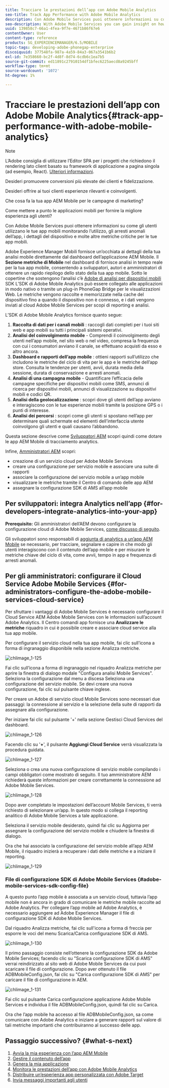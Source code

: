 ```yaml
---
title: Tracciare le prestazioni dell’app con Adobe Mobile Analytics
seo-title: Track App Performance with Adobe Mobile Analytics
description: Con Adobe Mobile Services puoi ottenere informazioni su come gli utenti utilizzano le tue app mobili monitorando l’utilizzo, gli arresti anomali dell’app, i dettagli del dispositivo e molte altre metriche critiche per le tue app mobili. Per ulteriori informazioni, segui questa pagina.
seo-description: With Adobe Mobile Services you can gain insight on how your users are using your mobile apps by tracking usage, app crashes, device details and so many other critical metrics for your mobile apps. Follow this page to learn more.
uuid: 139858c7-66a1-4fea-9f7e-4671b86f67e6
contentOwner: User
content-type: reference
products: SG_EXPERIENCEMANAGER/6.5/MOBILE
topic-tags: developing-adobe-phonegap-enterprise
discoiquuid: 377548fa-987a-4a59-84a3-067a3541b6b2
exl-id: 7e358660-bc2f-4d8f-8d74-6cdb6c1ea7b5
source-git-commit: ed11891c27910154df1bfec6225aecd8a9245bff
workflow-type: tm+mt
source-wordcount: '1072'
ht-degree: 1%

---
```


# Tracciare le prestazioni dell’app con Adobe Mobile Analytics{#track-app-performance-with-adobe-mobile-analytics}

>[!NOTE]
>
>L’Adobe consiglia di utilizzare l’Editor SPA per i progetti che richiedono il rendering lato client basato su framework di applicazione a pagina singola (ad esempio, React). [Ulteriori informazioni](/help/sites-developing/spa-overview.md).

Desideri promuovere conversioni più elevate dei clienti e fidelizzazione.

Desideri offrire ai tuoi clienti esperienze rilevanti e coinvolgenti.

Che cosa fa la tua app AEM Mobile per le campagne di marketing?

Come mettere a punto le applicazioni mobili per fornire la migliore esperienza agli utenti?

Con Adobe Mobile Services puoi ottenere informazioni su come gli utenti utilizzano le tue app mobili monitorando l’utilizzo, gli arresti anomali dell’app, i dettagli del dispositivo e molte altre metriche critiche per le tue app mobili.

Adobe Experience Manager Mobili fornisce un’occhiata ai dettagli della tua analisi mobile direttamente dal dashboard dell’applicazione AEM Mobile. Il **Sezione metriche di Mobile** nel dashboard di fornisce analisi in tempo reale per la tua app mobile, consentendo a sviluppatori, autori e amministratori di ottenere un rapido riepilogo dello stato della tua app mobile. Sotto le copertine che sostengono l’analisi c’è [Adobe di analisi per dispositivi mobili](https://www.adobe.com/ca/solutions/digital-analytics/mobile-web-apps-analytics.html) SDK L’SDK di Adobe Mobile Analytics può essere collegato alle applicazioni in modo nativo o tramite un plug-in PhoneGap Bridge per le visualizzazioni Web. Le metriche vengono raccolte e memorizzate nella cache del dispositivo fino a quando il dispositivo non è connesso, e i dati vengono inviati al cloud Adobe Mobile Services per scopi di reporting e analisi.

L’SDK di Adobe Mobile Analytics fornisce quanto segue:

1. **Raccolta di dati per i canali mobili** : raccogli dati completi per i tuoi siti web e app mobili su tutti i principali sistemi operativi.
1. **Analisi del coinvolgimento mobile** - Comprendi il coinvolgimento degli utenti nell’app mobile, nel sito web o nel video, compresa la frequenza con cui i consumatori avviano il canale, se effettuano acquisti da esso e altro ancora.
1. **Dashboard e rapporti dell’app mobile** : ottieni rapporti sull’utilizzo che includono le metriche del ciclo di vita per le app e le metriche dell’app store. Consulta le tendenze per utenti, avvii, durata media della sessione, durata di conservazione e arresti anomali.
1. **Analisi di una campagna mobile** - Quantificare l’efficacia delle campagne specifiche per dispositivi mobili come SMS, annunci di ricerca per dispositivi mobili, annunci di visualizzazione su dispositivi mobili e codici QR.
1. **Analisi della geolocalizzazione** : scopri dove gli utenti dell’app avviano e interagiscono con le tue esperienze mobili tramite la posizione GPS o i punti di interesse.
1. **Analisi dei percorsi** : scopri come gli utenti si spostano nell’app per determinare quali schermate ed elementi dell’interfaccia utente coinvolgono gli utenti e quali causano l’abbandono.

Questa sezione descrive come [Sviluppatori AEM](#developers) scopri quindi come dotare le app AEM Mobile di tracciamento analytics.

Infine, [Amministratori AEM](#administrators) scopri:

* creazione di un servizio cloud per Adobe Mobile Services
* creare una configurazione per servizio mobile e associare una suite di rapporti
* associare la configurazione del servizio mobile a un’app mobile
* visualizzare le metriche tramite il Centro di comando delle app AEM
* assegnare la configurazione SDK di AMS all’app mobile

## Per sviluppatori: integra Analytics nell’app {#for-developers-integrate-analytics-into-your-app}

**Prerequisito:** Gli amministratori dell’AEM devono configurare la configurazione cloud di Adobe Mobile Services, [come discusso di seguito](#amscloudserviceconfig).

Gli sviluppatori sono responsabili di [aggiunta di analytics a un’app AEM Mobile](/help/mobile/phonegap-add-analytics-to-apps.md) se necessario, per tracciare, segnalare e capire in che modo gli utenti interagiscono con il contenuto dell’app mobile e per misurare le metriche chiave del ciclo di vita, come avvii, tempo in app e frequenza di arresti anomali.

## Per gli amministratori: configurare il Cloud Service Adobe Mobile Services {#for-administrators-configure-the-adobe-mobile-services-cloud-service}

Per sfruttare i vantaggi di Adobe Mobile Services è necessario configurare il Cloud Service AEM Adobe Mobile Services con le informazioni sull’account Adobe Analytics. Il Centro comandi app fornisce una **Analizzare le metriche** riquadro in cui è possibile creare e associare cloud service alla tua app mobile.

Per configurare il servizio cloud nella tua app mobile, fai clic sull’icona a forma di ingranaggio disponibile nella sezione Analizza metriche.

![chlimage_1-125](assets/chlimage_1-125.png)

Fai clic sull’icona a forma di ingranaggio nel riquadro Analizza metriche per aprire la finestra di dialogo modale &quot;Configura analisi Mobile Services&quot;. Seleziona la configurazione dal menu a discesa Seleziona una configurazione del servizio mobile. Se devi creare una nuova configurazione, fai clic sul pulsante chiave inglese.

Per creare un Adobe di servizio cloud Mobile Services sono necessari due passaggi: la connessione al servizio e la selezione della suite di rapporti da assegnare alla configurazione.

Per iniziare fai clic sul pulsante &#39;+&#39; nella sezione Gestisci Cloud Services del dashboard.

![chlimage_1-126](assets/chlimage_1-126.png)

Facendo clic su &#39;**+**&#39;, il pulsante **Aggiungi Cloud Service** verrà visualizzata la procedura guidata.

![chlimage_1-127](assets/chlimage_1-127.png)

Seleziona o crea una nuova configurazione di servizio mobile compilando i campi obbligatori come mostrato di seguito. Il tuo amministratore AEM richiederà queste informazioni per creare correttamente la connessione ad Adobe Mobile Services.

![chlimage_1-128](assets/chlimage_1-128.png)

Dopo aver completato le impostazioni dell’account Mobile Services, ti verrà richiesto di selezionare un’app. In questo modo si collega il reporting analitico di Adobe Mobile Services a tale applicazione.

Seleziona il servizio mobile desiderato, quindi fai clic su Aggiorna per assegnare la configurazione del servizio mobile e chiudere la finestra di dialogo.

Ora che hai associato la configurazione del servizio mobile all’app AEM Mobile, il riquadro inizierà a recuperare i dati delle metriche e a iniziare il reporting.

![chlimage_1-129](assets/chlimage_1-129.png)

### File di configurazione SDK di Adobe Mobile Services {#adobe-mobile-services-sdk-config-file}

A questo punto l’app mobile è associata a un servizio cloud, tuttavia l’app mobile non è ancora in grado di comunicare le metriche mobile raccolte ad Adobe Analytics. Per collegare l’app mobile ad Adobe Analytics, è necessario aggiungere ad Adobe Experience Manager il file di configurazione SDK di Adobe Mobile Services.

Dal riquadro Analizza metriche, fai clic sull&#39;icona a forma di freccia per esporre le voci del menu Scarica/Carica configurazione SDK di AMS.

![chlimage_1-130](assets/chlimage_1-130.png)

Il primo passaggio consiste nell’ottenere la configurazione SDK da Adobe Mobile Services; facendo clic su &quot;Scarica configurazione SDK di AMS&quot; verrai reindirizzato al sito web di Adobe Mobile Services da cui puoi scaricare il file di configurazione. Dopo aver ottenuto il file ADBMobileConfig.json, fai clic su &quot;Carica configurazione SDK di AMS&quot; per caricare il file di configurazione in AEM.

![chlimage_1-131](assets/chlimage_1-131.png)

Fai clic sul pulsante Carica configurazione applicazione Adobe Mobile Services e individua il file ADBMobileConfig.json, quindi fai clic su Carica.

Ora che l’app mobile ha accesso al file ADBMobileConfig.json, sa come comunicare con Adobe Analytics e iniziare a generare rapporti sul valore di tali metriche importanti che contribuiranno al successo delle app.

## Passaggio successivo? {#what-s-next}

1. [Avvia la mia esperienza con l’app AEM Mobile](/help/mobile/starting-aem-phonegap-app.md)
1. [Gestire il contenuto dell’app](/help/mobile/phonegap-manage-app-content.md)
1. [Genera la mia applicazione](/help/mobile/building-app-mobile-phonegap.md)
1. [Monitora le prestazioni dell’app con Adobe Mobile Analytics](/help/mobile/phonegap-intro-to-app-analytics.md)
1. [Distribuire un’esperienza app personalizzata con Adobe Target](/help/mobile/phonegap-aem-mobile-content-personalization.md)
1. [Invia messaggi importanti agli utenti](/help/mobile/phonegap-push-notifications.md)
